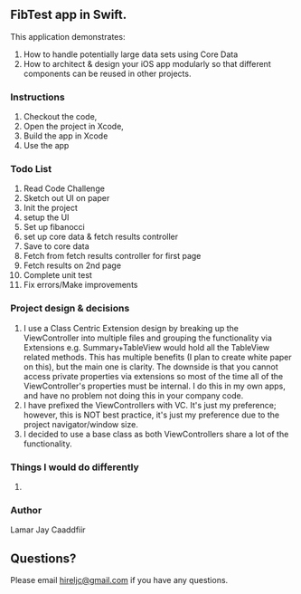 ## FibTest app in Swift.

This application demonstrates:
1. How to handle potentially large data sets using Core Data
2. How to architect & design your iOS app modularly so that different components can be reused in other projects.

### Instructions

1. Checkout the code,
2. Open the  project in Xcode,
3.  Build the app in Xcode
4. Use the app

### Todo List 
1. Read Code Challenge
2. Sketch out UI on paper
3. Init the project
4. setup the UI
5. Set up fibanocci
6. set up core data & fetch results controller
7. Save to core data 
8. Fetch from fetch results controller for first page  
9. Fetch results on 2nd page 
10. Complete unit test
11. Fix errors/Make improvements 

### Project design & decisions
1.  I use a Class Centric Extension design by breaking up the ViewController into multiple files and grouping the functionality via Extensions e.g. Summary+TableView would hold all the TableView related methods. This has multiple benefits (I plan to create white paper on this), but the main one is clarity. The downside is that you cannot access private properties via extensions so most of the time all of the ViewController's properties must be  internal. I do this in my own apps, and have no problem not doing this in your company code. 
2. I have prefixed the ViewControllers  with VC. It's just my preference; however, this is NOT best practice, it's just my preference due to the project navigator/window size. 
3. I decided to use a base class as both ViewControllers share a lot of the functionality.


### Things I would do differently

1.  


### Author

Lamar Jay Caaddfiir


Questions?
----------
Please email hireljc@gmail.com if you have any questions.
